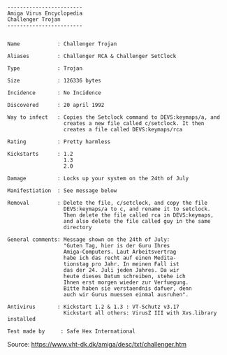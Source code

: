     ------------------------
    Amiga Virus Encyclopedia    
    Challenger Trojan
    ------------------------


    Name            : Challenger Trojan

    Aliases         : Challenger RCA & Challenger SetClock

    Type            : Trojan
    
    Size            : 126336 bytes

    Incidence       : No Incidence

    Discovered      : 20 april 1992

    Way to infect   : Copies the Setclock command to DEVS:keymaps/a, and
                      creates a new file called c/setclock. It then 
                      creates a file called DEVS:keymaps/rca

    Rating          : Pretty harmless

    Kickstarts      : 1.2
                      1.3
                      2.0

    Damage          : Locks up your system on the 24th of July

    Manifestiation  : See message below

    Removal         : Delete the file, c/setclock, and copy the file
                      DEVS:keymaps/a to c, and rename it to setclock.
                      Then delete the file called rca in DEVS:keymaps, 
                      and also delete the file called guy in the same
                      directory

    General comments: Message shown on the 24th of July:
                      "Guten Tag, hier is der Guru Ihres
                      Amiga-Computers. Laut Arbeitsvertrag
                      habe ich das recht auf einen Medita-
                      tionstag pro Jahr. In meinen Fall ist
                      das der 24. Juli jeden Jahres. Da wir
                      heute dieses Datum schreiben, stehe ich
                      Ihnen erst morgen wieder zur Verfuegung.
                      Bitte haben sie verstaendnis dafuer, denn
                      auch wir Gurus muessen einmal ausruhen".

    Antivirus       : Kickstart 1.2 & 1.3 : VT-Schutz v3.17
                      Kickstart all others: VirusZ III with Xvs.library installed

    Test made by     : Safe Hex International 


Source: https://www.vht-dk.dk/amiga/desc/txt/challenger.htm
